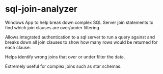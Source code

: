 # sql-join-analyzer
Windows App to help break down complex SQL Server join statements to find which join clauses are over/under filtering.

Allows integrated authentication to a sql server to run a query against and breaks down all join clauses to show how many rows would be returned for each clause.

Helps identify wrong joins that over or under filter the data.

Extremely useful for complex joins such as star schemas.
